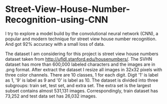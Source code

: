 # Street-View-House-Number-Recognition-using-CNN
I try to explore a model build by the convolutional neural network (CNN), a popular and modern technique for street view house number recognition. And got 92% accuracy with a small loss of data.


The dataset I am considering for this project is street view house numbers dataset taken from http://ufldl.stanford.edu/housenumbers/. The SVHN dataset has more than 600,000 labeled characters and the images are in .png format. After extract the dataset I resize all images in 32x32 pixels with three color channels. There are 10 classes, 1 for each digit. Digit '1' is label as 1, '9' is label as 9 and '0' is label as 10. The dataset is divided into three subgroups: train set, test set, and extra set. The extra set is the largest subset contains almost 531,131 images. Correspondingly, train dataset has 73,252 and test data set has 26,032 images.
